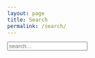 ```yaml
---
layout: page
title: Search
permalink: /search/
---
```


<!-- Html Elements for Search -->
<div id="search-container">
<input type="text" id="search-input" placeholder="search...">
<ul id="results-container"></ul>
</div>

<!-- Script pointing to search-script.js -->
<script src="/js/search-script.js" type="text/javascript"></script>

<!-- Configuration -->
<script>
SimpleJekyllSearch({
  searchInput: document.getElementById('search-input'),
  resultsContainer: document.getElementById('results-container'),
  searchResultTemplate: '<div><a href="{url}"><h1>{title}</h1></a><span>{date}</span></div><div class="container-lg px-3 my-5 markdown-body">{content}</div>',
  json: '/search.json',
  fuzzy: true
})
</script>

